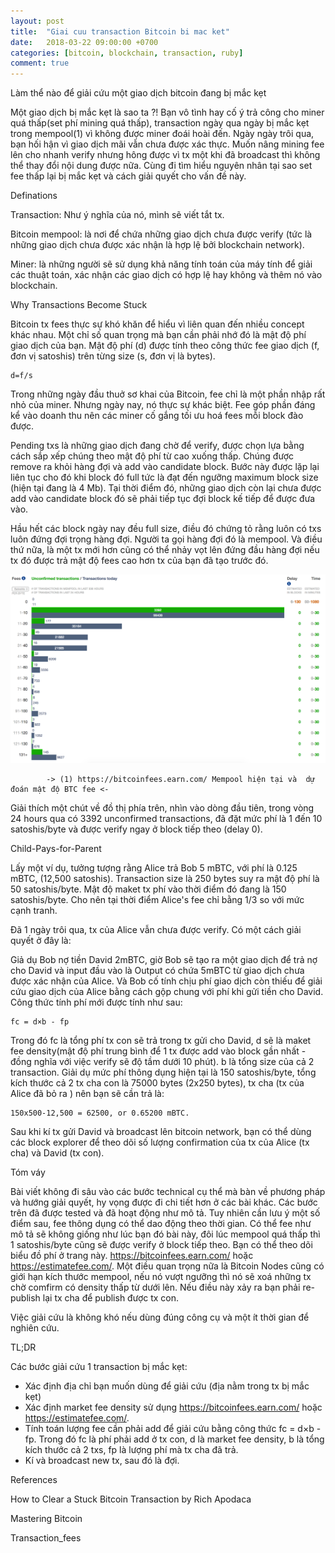 ```yaml
---
layout: post
title:  "Giai cuu transaction Bitcoin bi mac ket"
date:   2018-03-22 09:00:00 +0700
categories: [bitcoin, blockchain, transaction, ruby]
comment: true
---
```


Làm thể nào để giải cứu một giao dịch bitcoin đang bị mắc kẹt

Một giao dịch bị mắc kẹt là sao ta ?! Bạn vô tình hay cố ý trả công cho miner quá thấp(set phí mining quá thấp), transaction ngày qua ngày bị mắc kẹt trong mempool(1) vì không được miner đoái hoài đến. Ngày ngày trôi qua, bạn hối hận vì giao dịch mãi vẫn chưa được xác thực. Muốn nâng mining fee lên cho nhanh verify nhưng hông được vì tx một khi đã broadcast thì không thể thay đổi nội dung được nữa. Cùng đi tìm hiểu nguyên nhân tại sao set fee thấp lại bị mắc kẹt và cách giải quyết cho vấn đề này.

Definations

Transaction: Như ý nghĩa của nó, mình sẽ viết tắt tx.

Bitcoin mempool: là nơi để chứa những giao dịch chưa được verify (tức là những giao dịch chưa được xác nhận là hợp lệ bởi blockchain network).

Miner: là những người sẽ sử dụng khả năng tính toán của máy tính để giải các thuật toán, xác nhận các giao dịch có hợp lệ hay không và thêm nó vào blockchain.

Why Transactions Become Stuck

Bitcoin tx fees thực sự khó khăn để hiểu vì liên quan đến nhiều concept khác nhau. Một chỉ số quan trọng mà bạn cần phải nhớ đó là mật độ phí giao dịch của bạn. Mật độ phí (d) được tính theo công thức fee giao dịch (f, đơn vị satoshis) trên từng size (s, đơn vị là bytes).

	d=f/s

Trong những ngày đầu thuở sơ khai của Bitcoin, fee chỉ là một phần nhập rất nhỏ của miner. Nhưng ngày nay, nó thực sự khác biệt. Fee góp phần đáng kể vào doanh thu nên các miner cố gắng tối ưu hoá fees mỗi block đào được.

Pending txs là những giao dịch đang chờ để verify, được chọn lựa bằng cách sắp xếp chúng theo mật độ phí từ cao xuống thấp. Chúng được remove ra khỏi hàng đợi và add vào candidate block. Bước này được lặp lại liên tục cho đó khi block đó full tức là đạt đến ngưỡng maximum block size (hiện tại đang là 4 Mb).  Tại thời điểm đó, những giao dịch còn lại chưa được add vào candidate block đó sẽ phải tiếp tục đợi block kế tiếp để được đưa vào.

Hầu hết các block ngày nay đều full size, điều đó chứng tỏ rằng luôn có txs luôn đứng đợi trọng hàng đợi. Người ta gọi hàng đợi đó là mempool. Và điều thứ nữa, là một tx mới hơn cũng có thể nhảy vọt lên đứng đầu hàng đợi nếu tx đó được trả mật độ fees cao hơn tx của bạn đã tạo trước đó.

![mempool](/images/mempool.png)

			-> (1) https://bitcoinfees.earn.com/ Mempool hiện tại và  dự đoán mật độ BTC fee <-

Giải thích một chút về đồ thị phía trên, nhìn vào dòng đầu tiên, trong vòng 24 hours qua có 3392 unconfirmed transactions, đã đặt mức phí là 1 đến 10 satoshis/byte và được verify ngay ở block tiếp theo (delay 0).

Child-Pays-for-Parent

Lấy một ví dụ, tưởng tượng rằng Alice trả Bob 5 mBTC, với phí là 0.125 mBTC, (12,500 satoshis). Transaction size là 250 bytes suy ra mật độ phí là 50 satoshis/byte. Mật độ maket tx phí vào thời điểm đó đang là 150 satoshis/byte. Cho nên tại thời điểm Alice's fee chỉ bằng 1/3 so với mức cạnh tranh.

Đã 1 ngày trôi qua, tx của Alice vẫn chưa được verify. Có một cách giải quyết ở đây là:

Giả dụ Bob nợ tiền David 2mBTC, giờ Bob sẽ tạo ra một giao dịch để trả nợ cho David và input đầu vào là Output có chứa 5mBTC từ giao dịch chưa được xác nhận của Alice. Và Bob cố tính chịu phí giao dịch còn thiếu để giải cứu giao dịch của Alice bằng cách gộp chung với phí khi gửi tiền cho David. Công thức tính phí mới được tính như sau:

	fc = d×b - fp

Trong đó fc là tổng phí tx con sẽ trả trong tx gửi cho David, d sẽ là maket fee density(mật độ phí trung bình để 1 tx được add vào block gần nhất - đồng nghĩa với việc verify sẽ độ tầm dưới 10 phút). b là tổng size của cả 2 transaction. Giải dụ mức phí thông dụng hiện tại là 150 satoshis/byte,  tổng kích thước cả 2 tx cha con là 75000 bytes (2x250 bytes), tx cha (tx của Alice đã bỏ ra ) nên bạn sẽ cần trả là:

	150x500-12,500 = 62500, or 0.65200 mBTC.

Sau khi kí tx gửi David và broadcast lên bitcoin network, bạn có thể dùng các block explorer để theo dõi số lượng confirmation của tx của Alice (tx cha) và David (tx con).

Tóm váy

Bài viết không đi sâu vào các bước technical cụ thể mà bàn về phương pháp và hướng giải quyết, hy vọng được đi chi tiết hơn ở các bài khác. Các bước trên đã được tested và đã hoạt động như mô tả. Tuy nhiên cần lưu ý một số điểm sau, fee thông dụng có thể dao động theo thời gian. Có thể fee như mô tả sẽ không giống như lúc bạn đó bài này, đôi lúc mempool quá thấp thì 1 satoshis/byte cũng sẽ được verify ở block tiếp theo. Bạn có thể theo dõi biểu đồ phí ở trang này. https://bitcoinfees.earn.com/ hoặc https://estimatefee.com/. Một điều quan trọng nữa là Bitcoin Nodes cũng có giới hạn kích thước mempool, nếu nó vượt ngưỡng thì nó sẽ xoá những tx chờ comfirm có density thấp từ dưới lên. Nếu điều này xảy ra bạn phải re-publish lại tx cha để publish được tx con.

Việc giải cứu là không khó nếu dùng đúng công cụ và một ít thời gian để nghiên cứu.

TL;DR

Các bước giải cứu 1 transaction bị mắc kẹt:

- Xác định địa chỉ bạn muốn dùng để giải cứu (địa nằm trong tx bị mắc kẹt)
- Xác định market fee density sử dụng  https://bitcoinfees.earn.com/ hoặc https://estimatefee.com/.
- Tính toán lượng fee cần phải add để giải cứu bằng công thức fc = d×b - fp. Trong đó fc là phí phải add ở tx con, d là market fee density, b là tổng kích thước cả 2 txs, fp là lượng phí mà tx cha đã trả.
- Kí và broadcast new tx, sau đó là đợi.



References

How to Clear a Stuck Bitcoin Transaction by Rich Apodaca

Mastering Bitcoin

Transaction_fees
